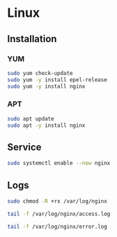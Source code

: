 # Linux

## Installation

### YUM

```sh
sudo yum check-update
sudo yum -y install epel-release
sudo yum -y install nginx
```

### APT

```sh
sudo apt update
sudo apt -y install nginx
```

## Service

```sh
sudo systemctl enable --now nginx
```

## Logs

```sh
sudo chmod -R +rx /var/log/nginx
```

```sh
tail -f /var/log/nginx/access.log
```

```sh
tail -f /var/log/nginx/error.log
```
